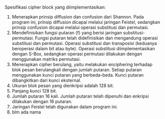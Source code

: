 Spesifikasi cipher block yang diimplementasikan:

1. Menerapkan prinsip diffusion dan confusion dari Shannon. Pada program ini, prinsip diffusion dicapai melalui jaringan Feistel, sedangkan prinsip confusion dicapai melalui operasi substitusi dan permutasi.
2. Mendefinisikan fungsi putaran (f) yang berisi jaringan substitusi-permutasi. Fungsi putaran telah didefinisikan dan mengandung operasi substitusi dan permutasi.
Operasi substitusi dan transposisi (keduanya beroperasi dalam bit atau byte). Operasi substitusi diimplementasikan dengan S-Box, sedangkan operasi permutasi dilakukan dengan menggunakan matriks permutasi.
3. Menerapkan cipher berulang, yaitu melakukan enciphering terhadap blok pesan berulangkali dengan jumlah putaran. Setiap putaran menggunakan kunci putaran yang berbeda-beda. Kunci putaran dibangkitkan dari kunci eksternal.
4. Ukuran blok pesan yang dienkripsi adalah 128 bit.
5. Panjang kunci 128 bit. 
6. Jumlah putaran 16 kali. Jumlah putaran telah dipenuhi dan enkripsi dilakukan dengan 16 putaran.
7. Jaringan Feistel telah digunakan dalam program ini.
8. blm ada nama
